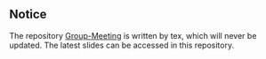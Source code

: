 ## Notice
The repository [Group-Meeting](https://github.com/02hyc/Group-Meeting) is written by tex, which will never be updated. The latest slides can be accessed in this repository.